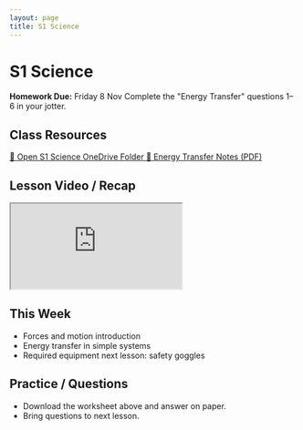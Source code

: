 ```yaml
---
layout: page
title: S1 Science
---
```


<link rel="stylesheet" href="/assets/style.css">

# S1 Science

<div class="callout">
  <strong>Homework Due:</strong> Friday 8 Nov  
  Complete the "Energy Transfer" questions 1–6 in your jotter.
</div>

## Class Resources

<a class="link-button" href="https://onedrive.example/link" target="_blank">
  📂 Open S1 Science OneDrive Folder
</a>

<a class="link-button" href="https://onedrive.example/s1-energy-transfer.pdf" target="_blank">
  📄 Energy Transfer Notes (PDF)
</a>

## Lesson Video / Recap

<iframe
  class="responsive-video"
  src="https://www.youtube.com/embed/YOUTUBE_VIDEO_ID"
  allowfullscreen
></iframe>

## This Week
- Forces and motion introduction  
- Energy transfer in simple systems  
- Required equipment next lesson: safety goggles

## Practice / Questions
- Download the worksheet above and answer on paper.  
- Bring questions to next lesson.
